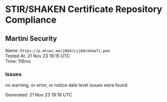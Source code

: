# STIR/SHAKEN Certificate Repository Compliance

## Martini Security

Name: `https://p.mtsec.me/2884/LzjA0cVkmaTi.pem`\
Tested At: 21 Nov 23 19:15 UTC\
Time: 116ms

### Issues

no warning, or error, or notice date level issues were found

Generated: 21 Nov 23 19:18 UTC